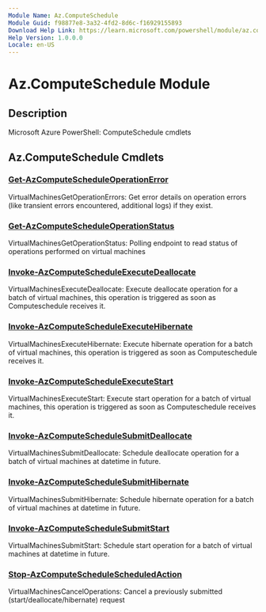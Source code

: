 ```yaml
---
Module Name: Az.ComputeSchedule
Module Guid: f98877e8-3a32-4fd2-8d6c-f16929155893
Download Help Link: https://learn.microsoft.com/powershell/module/az.computeschedule
Help Version: 1.0.0.0
Locale: en-US
---
```


# Az.ComputeSchedule Module
## Description
Microsoft Azure PowerShell: ComputeSchedule cmdlets

## Az.ComputeSchedule Cmdlets
### [Get-AzComputeScheduleOperationError](Get-AzComputeScheduleOperationError.md)
VirtualMachinesGetOperationErrors: Get error details on operation errors (like transient errors encountered, additional logs) if they exist.

### [Get-AzComputeScheduleOperationStatus](Get-AzComputeScheduleOperationStatus.md)
VirtualMachinesGetOperationStatus: Polling endpoint to read status of operations performed on virtual machines

### [Invoke-AzComputeScheduleExecuteDeallocate](Invoke-AzComputeScheduleExecuteDeallocate.md)
VirtualMachinesExecuteDeallocate: Execute deallocate operation for a batch of virtual machines, this operation is triggered as soon as Computeschedule receives it.

### [Invoke-AzComputeScheduleExecuteHibernate](Invoke-AzComputeScheduleExecuteHibernate.md)
VirtualMachinesExecuteHibernate: Execute hibernate operation for a batch of virtual machines, this operation is triggered as soon as Computeschedule receives it.

### [Invoke-AzComputeScheduleExecuteStart](Invoke-AzComputeScheduleExecuteStart.md)
VirtualMachinesExecuteStart: Execute start operation for a batch of virtual machines, this operation is triggered as soon as Computeschedule receives it.

### [Invoke-AzComputeScheduleSubmitDeallocate](Invoke-AzComputeScheduleSubmitDeallocate.md)
VirtualMachinesSubmitDeallocate: Schedule deallocate operation for a batch of virtual machines at datetime in future.

### [Invoke-AzComputeScheduleSubmitHibernate](Invoke-AzComputeScheduleSubmitHibernate.md)
VirtualMachinesSubmitHibernate: Schedule hibernate operation for a batch of virtual machines at datetime in future.

### [Invoke-AzComputeScheduleSubmitStart](Invoke-AzComputeScheduleSubmitStart.md)
VirtualMachinesSubmitStart: Schedule start operation for a batch of virtual machines at datetime in future.

### [Stop-AzComputeScheduleScheduledAction](Stop-AzComputeScheduleScheduledAction.md)
VirtualMachinesCancelOperations: Cancel a previously submitted (start/deallocate/hibernate) request

